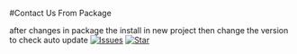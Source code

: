 #Contact Us From Package

after changes in package the install in new project then change the version to check auto update
[![Issues](https://img.shields.io/github/issues/snehasurMyewards/laravel-contact-package.svg?style=flat-square)](https://github.com/snehasurMyewards/laravel-contact-package/issues)
[![Star](https://img.shields.io/github/stars/snehasurMyewards/laravel-contact-package/ci.yml?label=ci%20build&style=flat-square)](https://github.com/snehasurMyewards/laravel-contact-package/stargazers)